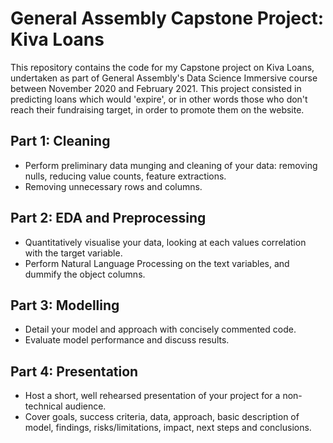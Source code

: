 # General Assembly Capstone Project: Kiva Loans
This repository contains the code for my Capstone project on Kiva Loans, undertaken as part of General Assembly's Data Science Immersive course between November 2020 and February 2021. This project consisted in predicting loans which would 'expire', or in other words those who don't reach their fundraising target, in order to promote them on the website. 

## Part 1:  Cleaning 
- Perform preliminary data munging and cleaning of your data: removing nulls, reducing value counts, feature extractions. 
- Removing unnecessary rows and columns.

## Part 2: EDA and Preprocessing 
- Quantitatively visualise your data, looking at each values correlation with the target variable. 
- Perform Natural Language Processing on the text variables, and dummify the object columns.

## Part 3: Modelling 
- Detail your model and approach with concisely commented code. 
- Evaluate model performance and discuss results. 

## Part 4: Presentation 
- Host a short, well rehearsed presentation of your project for a non-technical audience. 
- Cover goals, success criteria, data, approach, basic description of model, findings, risks/limitations, impact, next steps and conclusions.
